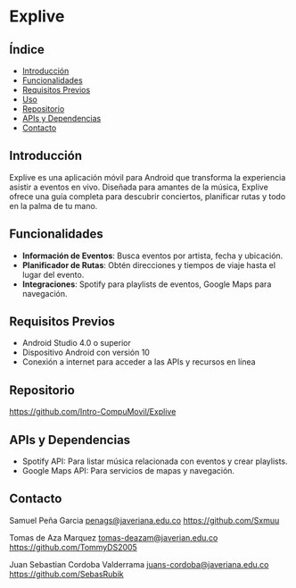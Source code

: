 # Explive

## Índice

- [Introducción](#introducción)
- [Funcionalidades](#funcionalidades)
- [Requisitos Previos](#requisitos-previos)
- [Uso](#uso)
- [Repositorio](#Repositorio)
- [APIs y Dependencias](#apis-y-dependencias)
- [Contacto](#contacto)

## Introducción

Explive es una aplicación móvil para Android que transforma la experiencia asistir a eventos en vivo. Diseñada para amantes de la música, Explive ofrece una guía completa para descubrir conciertos, planificar rutas y todo en la palma de tu mano.

## Funcionalidades

- **Información de Eventos**: Busca eventos por artista, fecha y ubicación.
- **Planificador de Rutas**: Obtén direcciones y tiempos de viaje hasta el lugar del evento.
- **Integraciones**: Spotify para playlists de eventos, Google Maps para navegación.

## Requisitos Previos

- Android Studio 4.0 o superior
- Dispositivo Android con versión 10
- Conexión a internet para acceder a las APIs y recursos en línea

## Repositorio

https://github.com/Intro-CompuMovil/Explive

## APIs y Dependencias

- Spotify API: Para listar música relacionada con eventos y crear playlists.
- Google Maps API: Para servicios de mapas y navegación.

## Contacto

Samuel Peña Garcia 
penags@javeriana.edu.co
https://github.com/Sxmuu


Tomas de Aza Marquez
tomas-deazam@javerian.edu.co
https://github.com/TommyDS2005


Juan Sebastian Cordoba Valderrama
juans-cordoba@javeriana.edu.co
https://github.com/SebasRubik







